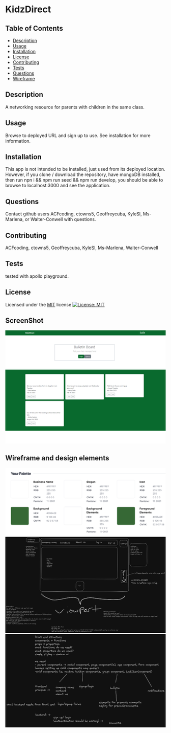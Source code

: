 # KidzDirect

## Table of Contents

- [Description](#Description)
- [Usage](#Usage)
- [Installation](#Installation)
- [License](#License)
- [Contributing](#Contributing)
- [Tests](#Tests)
- [Questions](#Questions)
- [Wireframe](#Wireframe)

## Description

A networking resource for parents with children in the same class.

## Usage

Browse to deployed URL and sign up to use. See installation for more information.

## Installation

This app is not intended to be installed, just used from its deployed location. However, if you clone / download the repository, have mongoDB installed, then run npn i && npm run seed && npm run develop, you should be able to browse to localhost:3000 and see the application.

## Questions

Contact github users ACFcoding, ctowns5, Geoffreycuba, KyleSl, Ms-Marlena, or Walter-Conwell with questions.

## Contributing

ACFcoding, ctowns5, Geoffreycuba, KyleSl, Ms-Marlena, Walter-Conwell

## Tests

tested with apollo playground.

## License

Licensed under the [MIT](https://opensource.org/licenses/MIT) license
[![License: MIT](https://img.shields.io/badge/License-MIT-yellow.svg)](https://opensource.org/licenses/MIT)

## ScreenShot

![screenshot](screenshot.png)

## Wireframe and design elements

![colors](Logo_Colors.png)
![Project wireframe](image.png)
![Brainmap - DarkMode](image-2.png)
